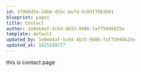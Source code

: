 ```yaml
---
id: 17960d5e-24b8-455c-befd-5c83f7563b01
blueprint: pages
title: Contact
author: 1e0eb4af-5c64-4b33-9486-faf75046625e
template: default
updated_by: 1e0eb4af-5c64-4b33-9486-faf75046625e
updated_at: 1625159777
---
```

this is contact page